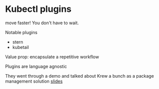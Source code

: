 # Kubectl plugins

move faster! You don't have to wait.

Notable plugins
 - stern
 - kubetail

Value prop: encapsulate a repetitive workflow

Plugins are language agnostic

They went through a demo and talked about Krew a bunch as a package management solution
[slides](https://docs.google.com/presentation/d/19vTFsqZKDOMTPnRRxyVZlXvOj5l6ucSp1xZfhpXjK7Y/mobilepresent?slide=id.g1e5632f1cf9_0_114)
